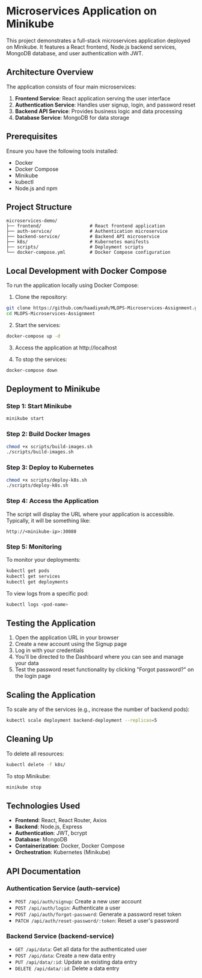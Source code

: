 # Microservices Application on Minikube

This project demonstrates a full-stack microservices application deployed on Minikube. It features a React frontend, Node.js backend services, MongoDB database, and user authentication with JWT.

## Architecture Overview

The application consists of four main microservices:

1. **Frontend Service**: React application serving the user interface
2. **Authentication Service**: Handles user signup, login, and password reset
3. **Backend API Service**: Provides business logic and data processing
4. **Database Service**: MongoDB for data storage

## Prerequisites

Ensure you have the following tools installed:

- Docker
- Docker Compose
- Minikube
- kubectl
- Node.js and npm

## Project Structure

```
microservices-demo/
├── frontend/                  # React frontend application
├── auth-service/              # Authentication microservice
├── backend-service/           # Backend API microservice
├── k8s/                       # Kubernetes manifests
├── scripts/                   # Deployment scripts
└── docker-compose.yml         # Docker Compose configuration
```

## Local Development with Docker Compose

To run the application locally using Docker Compose:

1. Clone the repository:
```bash
git clone https://github.com/haadiyeah/MLOPS-Microservices-Assignment.git
cd MLOPS-Microservices-Assignment
```

2. Start the services:
```bash
docker-compose up -d
```

3. Access the application at http://localhost

4. To stop the services:
```bash
docker-compose down
```

## Deployment to Minikube

### Step 1: Start Minikube

```bash
minikube start
```

### Step 2: Build Docker Images

```bash
chmod +x scripts/build-images.sh
./scripts/build-images.sh
```

### Step 3: Deploy to Kubernetes

```bash
chmod +x scripts/deploy-k8s.sh
./scripts/deploy-k8s.sh
```

### Step 4: Access the Application

The script will display the URL where your application is accessible. Typically, it will be something like:
```
http://<minikube-ip>:30080
```

### Step 5: Monitoring

To monitor your deployments:
```bash
kubectl get pods
kubectl get services
kubectl get deployments
```

To view logs from a specific pod:
```bash
kubectl logs <pod-name>
```

## Testing the Application

1. Open the application URL in your browser
2. Create a new account using the Signup page
3. Log in with your credentials
4. You'll be directed to the Dashboard where you can see and manage your data
5. Test the password reset functionality by clicking "Forgot password?" on the login page

## Scaling the Application

To scale any of the services (e.g., increase the number of backend pods):
```bash
kubectl scale deployment backend-deployment --replicas=5
```

## Cleaning Up

To delete all resources:
```bash
kubectl delete -f k8s/
```

To stop Minikube:
```bash
minikube stop
```

## Technologies Used

- **Frontend**: React, React Router, Axios
- **Backend**: Node.js, Express
- **Authentication**: JWT, bcrypt
- **Database**: MongoDB
- **Containerization**: Docker, Docker Compose
- **Orchestration**: Kubernetes (Minikube)

## API Documentation

### Authentication Service (auth-service)

- `POST /api/auth/signup`: Create a new user account
- `POST /api/auth/login`: Authenticate a user
- `POST /api/auth/forgot-password`: Generate a password reset token
- `PATCH /api/auth/reset-password/:token`: Reset a user's password

### Backend Service (backend-service)

- `GET /api/data`: Get all data for the authenticated user
- `POST /api/data`: Create a new data entry
- `PUT /api/data/:id`: Update an existing data entry
- `DELETE /api/data/:id`: Delete a data entry
